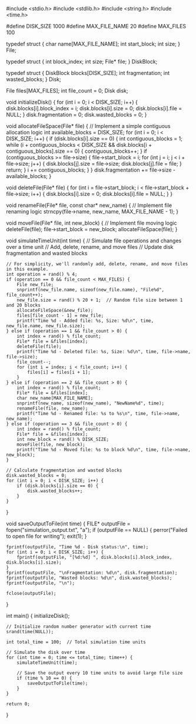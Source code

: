 #include <stdio.h>
#include <stdlib.h>
#include <string.h>
#include <time.h>

#define DISK_SIZE 1000
#define MAX_FILE_NAME 20
#define MAX_FILES 100

typedef struct {
    char name[MAX_FILE_NAME];
    int start_block;
    int size;
} File;

typedef struct {
    int block_index;
    int size;
    File* file;
} DiskBlock;

typedef struct {
    DiskBlock blocks[DISK_SIZE];
    int fragmentation;
    int wasted_blocks;
} Disk;

File files[MAX_FILES];
int file_count = 0;
Disk disk;

void initializeDisk() {
    for (int i = 0; i < DISK_SIZE; i++) {
        disk.blocks[i].block_index = i;
        disk.blocks[i].size = 0;
        disk.blocks[i].file = NULL;
    }
    disk.fragmentation = 0;
    disk.wasted_blocks = 0;
}

void allocateFileSpace(File* file) {
    // Implement a simple contiguous allocation logic
    int available_blocks = DISK_SIZE;
    for (int i = 0; i < DISK_SIZE; i++) {
        if (disk.blocks[i].size == 0) {
            int contiguous_blocks = 1;
            while (i + contiguous_blocks < DISK_SIZE && disk.blocks[i + contiguous_blocks].size == 0) {
                contiguous_blocks++;
            }
            if (contiguous_blocks >= file->size) {
                file->start_block = i;
                for (int j = i; j < i + file->size; j++) {
                    disk.blocks[j].size = file->size;
                    disk.blocks[j].file = file;
                }
                return;
            }
            i += contiguous_blocks;
        }
    }
    disk.fragmentation += file->size - available_blocks;
}

void deleteFile(File* file) {
    for (int i = file->start_block; i < file->start_block + file->size; i++) {
        disk.blocks[i].size = 0;
        disk.blocks[i].file = NULL;
    }
}

void renameFile(File* file, const char* new_name) {
    // Implement file renaming logic
    strncpy(file->name, new_name, MAX_FILE_NAME - 1);
}

void moveFile(File* file, int new_block) {
    // Implement file moving logic
    deleteFile(file);
    file->start_block = new_block;
    allocateFileSpace(file);
}

void simulateTimeUnit(int time) {
    // Simulate file operations and changes over a time unit
    // Add, delete, rename, and move files
    // Update disk fragmentation and wasted blocks

    // For simplicity, we'll randomly add, delete, rename, and move files in this example.
    int operation = rand() % 4;
    if (operation == 0 && file_count < MAX_FILES) {
        File new_file;
        snprintf(new_file.name, sizeof(new_file.name), "File%d", file_count++);
        new_file.size = rand() % 20 + 1;  // Random file size between 1 and 20 blocks
        allocateFileSpace(&new_file);
        files[file_count - 1] = new_file;
        printf("Time %d - Added file: %s, Size: %d\n", time, new_file.name, new_file.size);
    } else if (operation == 1 && file_count > 0) {
        int index = rand() % file_count;
        File* file = &files[index];
        deleteFile(file);
        printf("Time %d - Deleted file: %s, Size: %d\n", time, file->name, file->size);
        file_count--;
        for (int i = index; i < file_count; i++) {
            files[i] = files[i + 1];
        }
    } else if (operation == 2 && file_count > 0) {
        int index = rand() % file_count;
        File* file = &files[index];
        char new_name[MAX_FILE_NAME];
        snprintf(new_name, sizeof(new_name), "NewName%d", time);
        renameFile(file, new_name);
        printf("Time %d - Renamed file: %s to %s\n", time, file->name, new_name);
    } else if (operation == 3 && file_count > 0) {
        int index = rand() % file_count;
        File* file = &files[index];
        int new_block = rand() % DISK_SIZE;
        moveFile(file, new_block);
        printf("Time %d - Moved file: %s to block %d\n", time, file->name, new_block);
    }

    // Calculate fragmentation and wasted blocks
    disk.wasted_blocks = 0;
    for (int i = 0; i < DISK_SIZE; i++) {
        if (disk.blocks[i].size == 0) {
            disk.wasted_blocks++;
        }
    }
}

void saveOutputToFile(int time) {
    FILE* outputFile = fopen("simulation_output.txt", "a");
    if (outputFile == NULL) {
        perror("Failed to open file for writing");
        exit(1);
    }

    fprintf(outputFile, "Time %d - Disk status:\n", time);
    for (int i = 0; i < DISK_SIZE; i++) {
        fprintf(outputFile, "[%d:%d] ", disk.blocks[i].block_index, disk.blocks[i].size);
    }
    fprintf(outputFile, "\nFragmentation: %d\n", disk.fragmentation);
    fprintf(outputFile, "Wasted blocks: %d\n", disk.wasted_blocks);
    fprintf(outputFile, "\n");

    fclose(outputFile);
}

int main() {
    initializeDisk();

    // Initialize random number generator with current time
    srand(time(NULL));

    int total_time = 100;  // Total simulation time units

    // Simulate the disk over time
    for (int time = 0; time <= total_time; time++) {
        simulateTimeUnit(time);

        // Save the output every 10 time units to avoid large file size
        if (time % 10 == 0) {
            saveOutputToFile(time);
        }
    }

    return 0;
}
